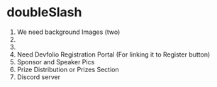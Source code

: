# doubleSlash

1. We need background Images (two)
2. 
3. 
4. Need Devfolio Registration Portal (For linking it to Register button)
5. Sponsor and Speaker Pics
6. Prize Distribution or Prizes Section
7. Discord server
